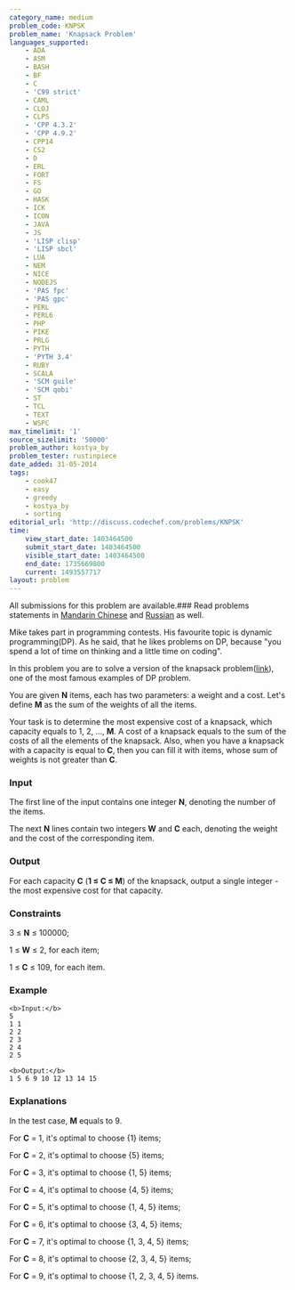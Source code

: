 ```yaml
---
category_name: medium
problem_code: KNPSK
problem_name: 'Knapsack Problem'
languages_supported:
    - ADA
    - ASM
    - BASH
    - BF
    - C
    - 'C99 strict'
    - CAML
    - CLOJ
    - CLPS
    - 'CPP 4.3.2'
    - 'CPP 4.9.2'
    - CPP14
    - CS2
    - D
    - ERL
    - FORT
    - FS
    - GO
    - HASK
    - ICK
    - ICON
    - JAVA
    - JS
    - 'LISP clisp'
    - 'LISP sbcl'
    - LUA
    - NEM
    - NICE
    - NODEJS
    - 'PAS fpc'
    - 'PAS gpc'
    - PERL
    - PERL6
    - PHP
    - PIKE
    - PRLG
    - PYTH
    - 'PYTH 3.4'
    - RUBY
    - SCALA
    - 'SCM guile'
    - 'SCM qobi'
    - ST
    - TCL
    - TEXT
    - WSPC
max_timelimit: '1'
source_sizelimit: '50000'
problem_author: kostya_by
problem_tester: rustinpiece
date_added: 31-05-2014
tags:
    - cook47
    - easy
    - greedy
    - kostya_by
    - sorting
editorial_url: 'http://discuss.codechef.com/problems/KNPSK'
time:
    view_start_date: 1403464500
    submit_start_date: 1403464500
    visible_start_date: 1403464500
    end_date: 1735669800
    current: 1493557717
layout: problem
---
```

All submissions for this problem are available.###  Read problems statements in [Mandarin Chinese](http://www.codechef.com/download/translated/COOK47/mandarin2/KNPSK.pdf) and [Russian](http://www.codechef.com/download/translated/COOK47/russian/KNPSK.pdf) as well.

Mike takes part in programming contests. His favourite topic is dynamic programming(DP). As he said, that he likes problems on DP, because "you spend a lot of time on thinking and a little time on coding".

In this problem you are to solve a version of the knapsack problem([link](http://en.wikipedia.org/wiki/Knapsack_problem)), one of the most famous examples of DP problem.

You are given **N** items, each has two parameters: a weight and a cost. Let's define **M** as the sum of the weights of all the items.

Your task is to determine the most expensive cost of a knapsack, which capacity equals to 1, 2, ..., **M**. A cost of a knapsack equals to the sum of the costs of all the elements of the knapsack. Also, when you have a knapsack with a capacity is equal to **C**, then you can fill it with items, whose sum of weights is not greater than **C**.

### Input

The first line of the input contains one integer **N**, denoting the number of the items.

The next **N** lines contain two integers **W** and **C** each, denoting the weight and the cost of the corresponding item.

### Output

For each capacity **C** (**1 ≤ C ≤ M**) of the knapsack, output a single integer - the most expensive cost for that capacity.

### Constraints

3 ≤ **N** ≤ 100000;

1 ≤ **W** ≤ 2, for each item;

1 ≤ **C** ≤ 109, for each item.

### Example

```
<b>Input:</b>
5
1 1
2 2
2 3
2 4
2 5

<b>Output:</b>
1 5 6 9 10 12 13 14 15 

```
### Explanations

In the test case, **M** equals to 9.

For **C** = 1, it's optimal to choose {1} items;

For **C** = 2, it's optimal to choose {5} items;

For **C** = 3, it's optimal to choose {1, 5} items;

For **C** = 4, it's optimal to choose {4, 5} items;

For **C** = 5, it's optimal to choose {1, 4, 5} items;

For **C** = 6, it's optimal to choose {3, 4, 5} items;

For **C** = 7, it's optimal to choose {1, 3, 4, 5} items;

For **C** = 8, it's optimal to choose {2, 3, 4, 5} items;

For **C** = 9, it's optimal to choose {1, 2, 3, 4, 5} items.